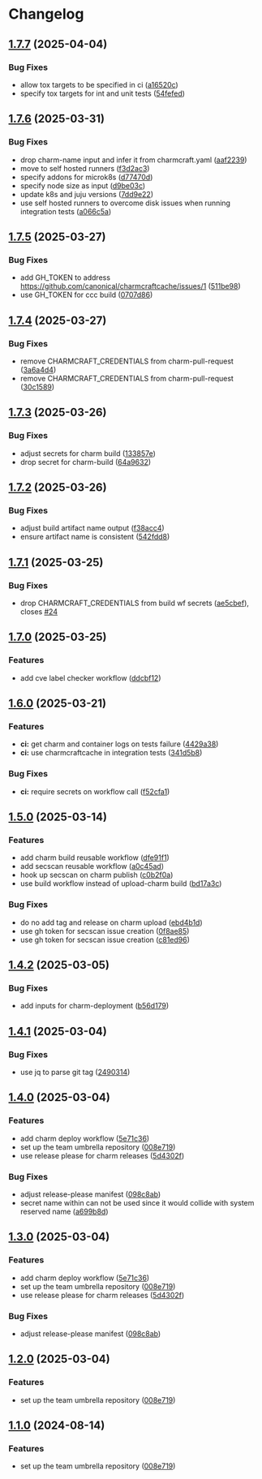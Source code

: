 # Changelog

## [1.7.7](https://github.com/canonical/identity-team/compare/v1.7.6...v1.7.7) (2025-04-04)


### Bug Fixes

* allow tox targets to be specified in ci ([a16520c](https://github.com/canonical/identity-team/commit/a16520cbfc4c95a172e9699564d274e781c9e267))
* specify tox targets for int and unit tests ([54fefed](https://github.com/canonical/identity-team/commit/54fefed6a7fd67e8dd0feb4d461d9c0411a692bf))

## [1.7.6](https://github.com/canonical/identity-team/compare/v1.7.5...v1.7.6) (2025-03-31)


### Bug Fixes

* drop charm-name input and infer it from charmcraft.yaml ([aaf2239](https://github.com/canonical/identity-team/commit/aaf2239d49017be82ce8ffb29f9071e76af9e9e5))
* move to self hosted runners ([f3d2ac3](https://github.com/canonical/identity-team/commit/f3d2ac3be2e9c1c81a306b1d1a3fdbdbf456c7ca))
* specify addons for microk8s ([d77470d](https://github.com/canonical/identity-team/commit/d77470d4e0eb25aadd682f5148f1e2ab87998bc7))
* specify node size as input ([d9be03c](https://github.com/canonical/identity-team/commit/d9be03c371e141c3b560f22c6f625cd390129e11))
* update k8s and juju versions ([7dd9e22](https://github.com/canonical/identity-team/commit/7dd9e22a4b2b161af5d8feb8e5aa9e9c5239f037))
* use self hosted runners to overcome disk issues when running integration tests ([a066c5a](https://github.com/canonical/identity-team/commit/a066c5a8a785c3d30c75c2d89c53353f4cabd6ce))

## [1.7.5](https://github.com/canonical/identity-team/compare/v1.7.4...v1.7.5) (2025-03-27)


### Bug Fixes

* add GH_TOKEN to address https://github.com/canonical/charmcraftcache/issues/1 ([511be98](https://github.com/canonical/identity-team/commit/511be98aaf4f4e350bece03e775d674712812b2d))
* use GH_TOKEN for ccc build ([0707d86](https://github.com/canonical/identity-team/commit/0707d867fa1ec0667a1b7ce58d6277458a72a4ad))

## [1.7.4](https://github.com/canonical/identity-team/compare/v1.7.3...v1.7.4) (2025-03-27)


### Bug Fixes

* remove CHARMCRAFT_CREDENTIALS from charm-pull-request ([3a6a4d4](https://github.com/canonical/identity-team/commit/3a6a4d471ecc00a5b3fe39b48df97bfbf01628cb))
* remove CHARMCRAFT_CREDENTIALS from charm-pull-request ([30c1589](https://github.com/canonical/identity-team/commit/30c15894893e713b9fd8a83ddc710be6ffc35422))

## [1.7.3](https://github.com/canonical/identity-team/compare/v1.7.2...v1.7.3) (2025-03-26)


### Bug Fixes

* adjust secrets for charm build ([133857e](https://github.com/canonical/identity-team/commit/133857e965dd1f3a6a2ddb9fb0b287de46616c4d))
* drop secret for charm-build ([64a9632](https://github.com/canonical/identity-team/commit/64a9632b5a62e55686bdb8693782536975068890))

## [1.7.2](https://github.com/canonical/identity-team/compare/v1.7.1...v1.7.2) (2025-03-26)


### Bug Fixes

* adjust build artifact name output ([f38acc4](https://github.com/canonical/identity-team/commit/f38acc4617e5eb77c0587c85e63abf7d1ffe2654))
* ensure artifact name is consistent ([542fdd8](https://github.com/canonical/identity-team/commit/542fdd84ef09db9bef611efba4871453f81069be))

## [1.7.1](https://github.com/canonical/identity-team/compare/v1.7.0...v1.7.1) (2025-03-25)


### Bug Fixes

* drop CHARMCRAFT_CREDENTIALS from build wf secrets ([ae5cbef](https://github.com/canonical/identity-team/commit/ae5cbef6cfe8b37109cb4ffeaa741fc1d5fb21ae)), closes [#24](https://github.com/canonical/identity-team/issues/24)

## [1.7.0](https://github.com/canonical/identity-team/compare/v1.6.0...v1.7.0) (2025-03-25)


### Features

* add cve label checker workflow ([ddcbf12](https://github.com/canonical/identity-team/commit/ddcbf12bcc3c679473842f14e23143b8aa3185f8))

## [1.6.0](https://github.com/canonical/identity-team/compare/v1.5.0...v1.6.0) (2025-03-21)


### Features

* **ci:** get charm and container logs on tests failure ([4429a38](https://github.com/canonical/identity-team/commit/4429a3807a4d6a7175ed2789110a7b20fd0012b3))
* **ci:** use charmcraftcache in integration tests ([341d5b8](https://github.com/canonical/identity-team/commit/341d5b838ae14a8828b06e3a293f47f706599bf7))


### Bug Fixes

* **ci:** require secrets on workflow call ([f52cfa1](https://github.com/canonical/identity-team/commit/f52cfa1341f939003fe09173d7de3644f2937852))

## [1.5.0](https://github.com/canonical/identity-team/compare/v1.4.2...v1.5.0) (2025-03-14)


### Features

* add charm build reusable workflow ([dfe91f1](https://github.com/canonical/identity-team/commit/dfe91f156c87b8ff6dc5e9ada5dae9cbde54faf5))
* add secscan reusable workflow ([a0c45ad](https://github.com/canonical/identity-team/commit/a0c45adf4760d880cc5472523a7262afe67ba72b))
* hook up secscan on charm publish ([c0b2f0a](https://github.com/canonical/identity-team/commit/c0b2f0a31b57b7546ac93f2da092acbffed2ce7d))
* use build workflow instead of upload-charm build ([bd17a3c](https://github.com/canonical/identity-team/commit/bd17a3c05f66c99886f9be64c0fe6fd382a23c62))


### Bug Fixes

* do no add tag and release on charm upload ([ebd4b1d](https://github.com/canonical/identity-team/commit/ebd4b1d3ee44eae6e6dff0b82b2fc938e7fdf113))
* use gh token for secscan issue creation ([0f8ae85](https://github.com/canonical/identity-team/commit/0f8ae853fe12034450d37681e348e6ab54fdab0b))
* use gh token for secscan issue creation ([c81ed96](https://github.com/canonical/identity-team/commit/c81ed961dd271bd7c79be2970dc0425efb7cfde3))

## [1.4.2](https://github.com/canonical/identity-team/compare/v1.4.1...v1.4.2) (2025-03-05)


### Bug Fixes

* add inputs for charm-deployment ([b56d179](https://github.com/canonical/identity-team/commit/b56d179019ac4d51529092bce579463c271eb608))

## [1.4.1](https://github.com/canonical/identity-team/compare/v1.4.0...v1.4.1) (2025-03-04)


### Bug Fixes

* use jq to parse git tag ([2490314](https://github.com/canonical/identity-team/commit/2490314a9662a42a7227fee48e3b81da773abfa0))

## [1.4.0](https://github.com/canonical/identity-team/compare/v1.3.0...v1.4.0) (2025-03-04)


### Features

* add charm deploy workflow ([5e71c36](https://github.com/canonical/identity-team/commit/5e71c366dce99d9ee76b9d0ce726033d9a01b027))
* set up the team umbrella repository ([008e719](https://github.com/canonical/identity-team/commit/008e719725edf30127554142c251712f7dda111a))
* use release please for charm releases ([5d4302f](https://github.com/canonical/identity-team/commit/5d4302f4c63586a04cc7bd4d507afda949d89afc))


### Bug Fixes

* adjust release-please manifest ([098c8ab](https://github.com/canonical/identity-team/commit/098c8ab3d3d57ce05e5b666ab98086cbcb99f676))
* secret name  within  can not be used since it would collide with system reserved name ([a699b8d](https://github.com/canonical/identity-team/commit/a699b8d2123f454233736286c2417b3f9613540e))

## [1.3.0](https://github.com/canonical/identity-team/compare/v1.2.0...v1.3.0) (2025-03-04)


### Features

* add charm deploy workflow ([5e71c36](https://github.com/canonical/identity-team/commit/5e71c366dce99d9ee76b9d0ce726033d9a01b027))
* set up the team umbrella repository ([008e719](https://github.com/canonical/identity-team/commit/008e719725edf30127554142c251712f7dda111a))
* use release please for charm releases ([5d4302f](https://github.com/canonical/identity-team/commit/5d4302f4c63586a04cc7bd4d507afda949d89afc))


### Bug Fixes

* adjust release-please manifest ([098c8ab](https://github.com/canonical/identity-team/commit/098c8ab3d3d57ce05e5b666ab98086cbcb99f676))

## [1.2.0](https://github.com/canonical/identity-team/compare/identity-hall-v1.1.0...identity-hall-v1.2.0) (2025-03-04)


### Features

* set up the team umbrella repository ([008e719](https://github.com/canonical/identity-team/commit/008e719725edf30127554142c251712f7dda111a))

## [1.1.0](https://github.com/canonical/identity-team/compare/identity-hall-v1.0.0...identity-hall-v1.1.0) (2024-08-14)


### Features

* set up the team umbrella repository ([008e719](https://github.com/canonical/identity-team/commit/008e719725edf30127554142c251712f7dda111a))
